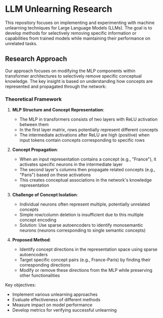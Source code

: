 # LLM Unlearning Research

This repository focuses on implementing and experimenting with machine unlearning techniques for Large Language Models (LLMs). The goal is to develop methods for selectively removing specific information or capabilities from trained models while maintaining their performance on unrelated tasks.

## Research Approach

Our approach focuses on modifying the MLP components within transformer architectures to selectively remove specific conceptual knowledge. The key insight is based on understanding how concepts are represented and propagated through the network:

### Theoretical Framework

1. **MLP Structure and Concept Representation**:
   - The MLP in transformers consists of two layers with ReLU activation between them
   - In the first layer matrix, rows potentially represent different concepts
   - The intermediate activations after ReLU are high (positive) when input tokens contain concepts corresponding to specific rows

2. **Concept Propagation**:
   - When an input representation contains a concept (e.g., "France"), it activates specific neurons in the intermediate layer
   - The second layer's columns then propagate related concepts (e.g., "Paris") based on these activations
   - This creates conceptual associations in the network's knowledge representation

3. **Challenge of Concept Isolation**:
   - Individual neurons often represent multiple, potentially unrelated concepts
   - Simple row/column deletion is insufficient due to this multiple concept encoding
   - Solution: Use sparse autoencoders to identify monosemantic neurons (neurons corresponding to single semantic concepts)

4. **Proposed Method**:
   - Identify concept directions in the representation space using sparse autoencoders
   - Target specific concept pairs (e.g., France-Paris) by finding their corresponding directions
   - Modify or remove these directions from the MLP while preserving other functionalities

Key objectives:
- Implement various unlearning approaches
- Evaluate effectiveness of different methods
- Measure impact on model performance
- Develop metrics for verifying successful unlearning
